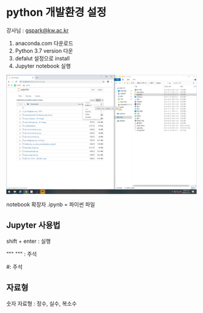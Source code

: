 # python 개발환경 설정

강사님 : gspark@kw.ac.kr

1. anaconda.com 다운로드
2. Python 3.7 version 다운
3. defalut 설정으로 install
4. Jupyter notebook 실행



![image-20191217141435767](images/image-20191217141435767.png)



notebook 확장자 .ipynb  =  파이썬 파일

##  Jupyter 사용법

shift + enter	:	실행

"""	"""	:	주석

#: 주석



## 자료형

숫자 자료형 : 정수, 실수, 복소수




